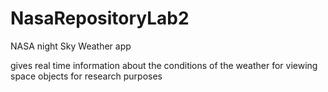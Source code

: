 # NasaRepositoryLab2

NASA night Sky Weather app

gives real time information about the conditions of the weather for viewing
space objects for research purposes
